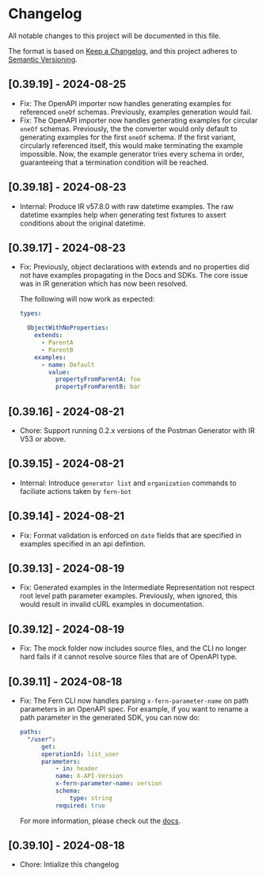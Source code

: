 # Changelog

All notable changes to this project will be documented in this file.

The format is based on [Keep a Changelog](https://keepachangelog.com/en/1.0.0/),
and this project adheres to [Semantic Versioning](https://semver.org/spec/v2.0.0.html).

## [0.39.19] - 2024-08-25

- Fix: The OpenAPI importer now handles generating examples for referenced `oneOf` schemas. Previously, 
  examples generation would fail. 
- Fix: The OpenAPI importer now handles generating examples for circular `oneOf` schemas. Previously, the 
  the converter would only default to generating examples for the first `oneOf` schema. If the first variant, 
  circularly referenced itself, this would make terminating the example impossible. 
  Now, the example generator tries every schema in order, guaranteeing that a termination condition will be 
  reached. 

## [0.39.18] - 2024-08-23

- Internal: Produce IR v57.8.0 with raw datetime examples. The raw datetime examples help 
  when generating test fixtures to assert conditions about the original datetime. 

## [0.39.17] - 2024-08-23

- Fix: Previously, object declarations with extends and no properties did not have examples 
  propagating in the Docs and SDKs. The core issue was in IR generation which has now 
  been resolved. 

  The following will now work as expected: 

  ```yaml
  types: 

    ObjectWithNoProperties:
      extends: 
        - ParentA
        - ParentB
      examples: 
        - name: Default
          value: 
            propertyFromParentA: foo
            propertyFromParentB: bar
  ```

## [0.39.16] - 2024-08-21

- Chore: Support running 0.2.x versions of the Postman Generator with IR V53 or above. 

## [0.39.15] - 2024-08-21

- Internal: Introduce `generator list` and `organization` commands to faciliate actions taken by `fern-bot`

## [0.39.14] - 2024-08-21

- Fix: Format validation is enforced on `date` fields that are specified in examples specified in an api defintion.

## [0.39.13] - 2024-08-19

- Fix: Generated examples in the Intermediate Representation not respect root level path parameter examples. Previously, when ignored,
  this would result in invalid cURL examples in documentation.

## [0.39.12] - 2024-08-19

- Fix: The mock folder now includes source files, and the CLI no longer hard fails if it cannot resolve source files that are of OpenAPI type.

## [0.39.11] - 2024-08-18

- Fix: The Fern CLI now handles parsing `x-fern-parameter-name` on path parameters in an OpenAPI spec. For example,
  if you want to rename a path parameter in the generated SDK, you can now do:

  ```yml
  paths:
    "/user":
        get:
        operationId: list_user
        parameters:
            - in: header
            name: X-API-Version
            x-fern-parameter-name: version
            schema:
                type: string
            required: true
  ```

  For more information, please check out the [docs](https://buildwithfern.com/learn/api-definition/openapi/extensions/parameter-names).

## [0.39.10] - 2024-08-18

- Chore: Intialize this changelog
